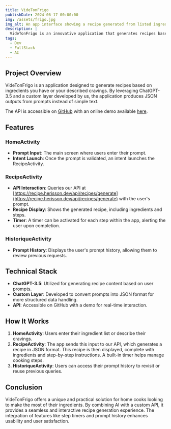 ```yaml
---
title: VideTonFrigo
publishDate: 2024-06-17 00:00:00
img: /assets/frigo.jpg
img_alt: An app interface showing a recipe generated from listed ingredients.
description: |
  VideTonFrigo is an innovative application that generates recipes based on listed ingredients or described cravings. Utilizing ChatGPT-3.5 and a custom layer, it creates JSON outputs from prompts.
tags:
  - Dev
  - FullStack
  - AI
---
```


## Project Overview

VideTonFrigo is an application designed to generate recipes based on ingredients you have or your described cravings. By leveraging ChatGPT-3.5 and a custom layer developed by us, the application produces JSON outputs from prompts instead of simple text.

The API is accessible on [GitHub](https://github.com/yourusername/VideTonFrigoAPI) with an online demo available [here](https://demo.herisson.dev/vide-ton-frigo).

## Features

### HomeActivity

- **Prompt Input**: The main screen where users enter their prompt.
- **Intent Launch**: Once the prompt is validated, an intent launches the RecipeActivity.

### RecipeActivity

- **API Interaction**: Queries our API at [https://recipe.herisson.dev/api/recipes/generate](https://recipe.herisson.dev/api/recipes/generate) with the user's prompt.
- **Recipe Display**: Shows the generated recipe, including ingredients and steps.
- **Timer**: A timer can be activated for each step within the app, alerting the user upon completion.

### HistoriqueActivity

- **Prompt History**: Displays the user's prompt history, allowing them to review previous requests.

## Technical Stack

- **ChatGPT-3.5**: Utilized for generating recipe content based on user prompts.
- **Custom Layer**: Developed to convert prompts into JSON format for more structured data handling.
- **API**: Accessible on GitHub with a demo for real-time interaction.

## How It Works

1. **HomeActivity**: Users enter their ingredient list or describe their cravings.
2. **RecipeActivity**: The app sends this input to our API, which generates a recipe in JSON format. This recipe is then displayed, complete with ingredients and step-by-step instructions. A built-in timer helps manage cooking steps.
3. **HistoriqueActivity**: Users can access their prompt history to revisit or reuse previous queries.

## Conclusion

VideTonFrigo offers a unique and practical solution for home cooks looking to make the most of their ingredients. By combining AI with a custom API, it provides a seamless and interactive recipe generation experience. The integration of features like step timers and prompt history enhances usability and user satisfaction.
